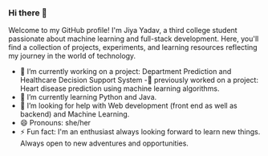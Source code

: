 ### Hi there 👋
Welcome to my GitHub profile! I'm Jiya Yadav, a third college student passionate about machine learning and full-stack development. Here, you'll find a collection of projects, experiments, and learning resources reflecting my journey in the world of technology.
- 🔭 I’m currently working on a project: Department Prediction and Healthcare Decision Support System
-🔭 previously worked on a project: Heart disease prediction using machine learning algorithms.
- 🌱 I’m currently learning Python and Java.
- 🤔 I’m looking for help with Web development (front end as well as backend) and Machine Learning.
- 😄 Pronouns: she/her
- ⚡ Fun fact: I'm an enthusiast always looking forward to learn new things. Always open to new adventures and opportunities.
  

